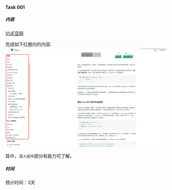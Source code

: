 #### Task 001

##### 内容

[VUE官网](https://cn.vuejs.org/v2/guide/)

完成如下红圈内的内容:
![](../assets/0001_fig_001.jpg)

其中，`深入组件`部分有能力可了解。

##### 时间

预计时间：3天